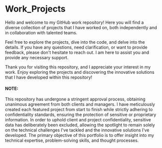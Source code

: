 # Work_Projects

Hello and welcome to my GitHub work repository! Here you will find a diverse collection of projects that I have worked on, both independently and in collaboration with talented teams.

Feel free to explore the projects, dive into the code, and delve into the details. If you have any questions, need clarification, or want to provide feedback, please don't hesitate to reach out. I am here to assist you and provide any necessary support.

Thank you for visiting this repository, and I appreciate your interest in my work. Enjoy exploring the projects and discovering the innovative solutions that I have developed within this repository!


#### NOTE:
This repository has undergone a stringent approval process, obtaining unanimous agreement from both clients and managers. I have meticulously created each featured project from start to finish while strictly adhering to confidentiality standards, ensuring the protection of sensitive or proprietary information. In order to uphold client and project confidentiality, sensitive data has deliberately been excluded, allowing the spotlight to remain solely on the technical challenges I've tackled and the innovative solutions I've developed. The primary objective of this portfolio is to offer insight into my technical expertise, problem-solving skills, and thought processes.

